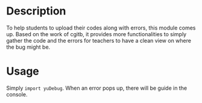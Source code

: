# Description
To help students to upload their codes along with errors, this module comes up. Based on the work of cgitb, it provides more functionalities to simply gather the code and the errors for teachers to have a clean view on where the bug might be.
# Usage
Simply <code>import yuDebug</code>. When an error pops up, there will be guide in the console.